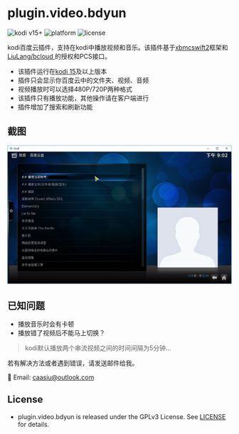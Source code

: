 # plugin.video.bdyun
![kodi v15+](https://img.shields.io/badge/kodi-v15.2+-brightgreen.svg)
![platform](https://img.shields.io/badge/Platform-Win/Unix-orange.svg)
![license](https://img.shields.io/badge/License-GPLv3-blue.svg)

kodi百度云插件，支持在kodi中播放视频和音乐。该插件基于[xbmcswift2](https://github.com/jbeluch/xbmcswift2)框架和[LiuLang/bcloud
](https://github.com/LiuLang/bcloud)的授权和PCS接口。

* 该插件运行在[kodi 15](https://kodi.tv)及以上版本
* 插件只会显示你百度云中的文件夹、视频、音频
* 视频播放时可以选择480P/720P两种格式
* 该插件只有播放功能，其他操作请在客户端进行
* 插件增加了搜索和刷新功能

## 截图
![screenshot](screenshot.png)

## 已知问题
* 播放音乐时会有卡顿
* 播放错了视频后不能马上切换？
> kodi默认播放两个串流视频之间的时间间隔为5分钟...

若有解决方法或者遇到错误，请发送邮件给我。

:email: Email: [caasiu@outlook.com](mailto:caasiu@outlook.com)

## License
* plugin.video.bdyun is released under the GPLv3 License. See [LICENSE](LICENSE) for details.
